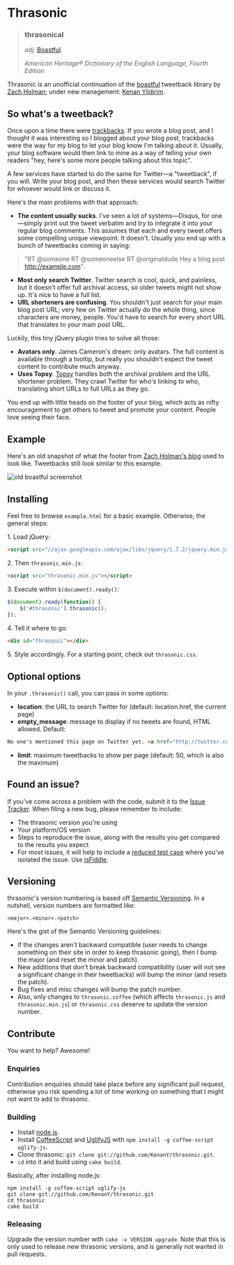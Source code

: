 ﻿# Thrasonic

> ### thrasonical
> _adj._ [Boastful][boastful].
>
> _American Heritage® Dictionary of the English Language, Fourth Edition_

Thrasonic is an unofficial continuation of the [boastful][boastful] tweetback library by [Zach Holman][holman]; under new management: [Kenan Yildirim][kenany].

## So what's a tweetback?

Once upon a time there were [trackbacks][trackback]. If you wrote a blog post, and I thought it was interesting so I blogged about your blog post, trackbacks were the way for my blog to let your blog know I'm talking about it. Usually, your blog software would then link to mine as a way of telling your own readers "hey, here's some more people talking about this topic".

A few services have started to do the same for Twitter—a "tweetback", if you will. Write your blog post, and then these services would search Twitter for whoever would link or discuss it.

Here's the main problems with that approach:

- **The content usually sucks**. I've seen a lot of systems—Disqus, for one—simply print out the tweet verbatim and try to integrate it into your regular blog comments. This assumes that each and every tweet offers some compelling unique viewpoint. It doesn't. Usually you end up with a bunch of tweetbacks coming in saying:

> "RT @someone RT @someoneelse RT @originaldude Hey a blog post http://example.com".

- **Most only search Twitter**. Twitter search is cool, quick, and painless, but it doesn't offer full archival access, so older tweets might not show up. It's nice to have a full list.
- **URL shorteners are confusing**. You shouldn't just search for your main blog post URL; very few on Twitter actually do the whole thing, since characters are money, people. You'd have to search for every short URL that translates to your main post URL.

Luckily, this tiny jQuery plugin tries to solve all those:

- **Avatars only**. James Cameron's dream: only avatars. The full content is available through a tooltip, but really you shouldn't expect the tweet content to contribute much anyway.
- **Uses Topsy**. [Topsy][topsy] handles both the archival problem and the URL shortener problem. They crawl Twitter for who's linking to who, translating short URLs to full URLs as they go.

You end up with little heads on the footer of your blog, which acts as nifty encouragement to get others to tweet and promote your content. People love seeing their face.

## Example

Here's an old snapshot of what the footer from [Zach Holman's blog](holman) used to look like. Tweetbacks still look similar to this example.

![old boastful screenshot](http://files.droplr.com/files/11322372/oO5q.jquery.boastful.png)

## Installing

Feel free to browse `example.html` for a basic example. Otherwise, the general steps:

1\. Load jQuery:

``` html
<script src="//ajax.googleapis.com/ajax/libs/jquery/1.7.2/jquery.min.js"></script>
```

2\. Then `thrasonic.min.js`:

``` html
<script src="thrasonic.min.js"></script>
```

3\. Execute within `$(document).ready()`:

``` js
$(document).ready(function() {
    $('#thrasonic').thrasonic();
});
```

4\. Tell it where to go:

``` html
<div id="thrasonic"></div>
```

5\. Style accordingly. For a starting point, check out `thrasonic.css`.

## Optional options

In your `.thrasonic()` call, you can pass in some options:

- **location**: the URL to search Twitter for (default: location.href, the current page)
- **empty_message**: message to display if no tweets are found, HTML allowed. Default:

``` html
No one's mentioned this page on Twitter yet. <a href="http://twitter.com?status=page_url_here">You could be the first</a>.
```

- **limit**: maximum tweetbacks to show per page (default: 50, which is also the maximum)

## Found an issue?

If you've come across a problem with the code, submit it to the [Issue Tracker][issues].  When filing a new bug, please remember to include:

* The thrasonic version you're using
* Your platform/OS version
* Steps to reproduce the issue, along with the results you get compared to the results you expect
* For most issues, it will help to include a [reduced test case][reduce] where you've isolated the issue. Use [jsFiddle][jsfiddle].

## Versioning

thrasonic's version numbering is based off [Semantic Versioning][semver]. In a nutshell, version numbers are formatted like:

`<major>.<minor>.<patch>`

Here's the gist of the Semantic Versioning guidelines:

* If the changes aren't backward compatible (user needs to change something on their site in order to keep thrasonic going), then I bump the major (and reset the minor and patch).
* New additions that don't break backward compatibility (user will not see a significant change in their tweetbacks) will bump the minor (and resets the patch).
* Bug fixes and misc changes will bump the patch number.
* Also, only changes to `thrasonic.coffee` (which affects `thrasonic.js` and `thrasonic.min.js`) or `thrasonic.css` deserve to update the version number.

## Contribute

You want to help? Awesome!

### Enquiries

Contribution enquiries should take place before any significant pull request, otherwise you risk spending a lot of time working on something that I might not want to add to thrasonic.

### Building

* Install [node.js][nodejs].
* Install [CoffeeScript][coffee] and [UglifyJS][uglify] with `npm install -g coffee-script uglify-js`.
* Clone thrasonic: `git clone git://github.com/KenanY/thrasonic.git`.
* `cd` into it and build using `cake build`.

Basically, after installing node.js:

```
npm install -g coffee-script uglify-js
git clone git://github.com/KenanY/thrasonic.git
cd thrasonic
cake build
```

### Releasing

Upgrade the version number with `cake -v VERSION upgrade`. Note that this is only used to release new thrasonic versions, and is generally not wanted in pull requests.


   [boastful]: https://github.com/holman/boastful
   [coffee]: http://coffeescript.org/
   [holman]: http://zachholman.com/
   [issues]: https://github.com/KenanY/thrasonic/issues
   [jsfiddle]: http://jsfiddle.net/
   [kenany]: http://kenany.me/
   [nodejs]: http://nodejs.org/
   [reduce]: http://css-tricks.com/reduced-test-cases/
   [semver]: http://semver.org/
   [topsy]: http://topsy.com/
   [trackback]: https://en.wikipedia.org/wiki/Trackback
   [uglify]: http://marijnhaverbeke.nl/uglifyjs
